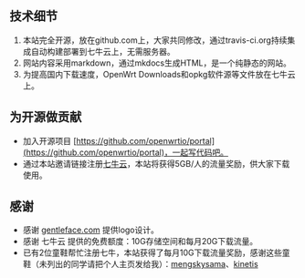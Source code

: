 
## 技术细节

1. 本站完全开源，放在github.com上，大家共同修改，通过travis-ci.org持续集成自动构建部署到七牛云上，无需服务器。
2. 网站内容采用markdown，通过mkdocs生成HTML，是一个纯静态的网站。
3. 为提高国内下载速度，OpenWrt Downloads和opkg软件源等文件放在七牛云上。

## 为开源做贡献

 * 加入开源项目 [https://github.com/openwrtio/portal](https://github.com/openwrtio/portal)，一起写代码吧。
 * 通过本站邀请链接注册[七牛云](https://portal.qiniu.com/signup?code=3lafkpsz7yes1)，本站将获得5GB/人的流量奖励，供大家下载使用。

## 感谢

 * 感谢 [gentleface.com](http://www.gentleface.com/) 提供logo设计。
 * 感谢 七牛云 提供的免费额度：10G存储空间和每月20G下载流量。
 * 已有2位童鞋帮忙注册七牛，本站获得了每月10G下载流量奖励，感谢这些童鞋（未列出的同学请把个人主页发给我）：[mengskysama](http://blog.mengsky.net/)、[kinetis](http://icheese.me/)

<div id="comments" data-thread-key="about"></div>
